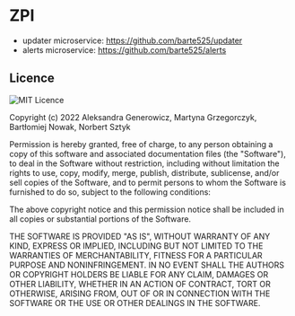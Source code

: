 # ZPI
- updater microservice: https://github.com/barte525/updater
- alerts microservice: https://github.com/barte525/alerts
## Licence
![MIT Licence](https://img.shields.io/badge/license-MIT-20b347)

Copyright (c) 2022 Aleksandra Generowicz, Martyna Grzegorczyk, Bartłomiej Nowak, Norbert Sztyk

Permission is hereby granted, free of charge, to any person obtaining a copy of this software and associated documentation files (the "Software"), to deal
in the Software without restriction, including without limitation the rights to use, copy, modify, merge, publish, distribute, sublicense, and/or sell copies of the Software, and to permit persons to whom the Software is furnished to do so, subject to the following conditions:

The above copyright notice and this permission notice shall be included in all copies or substantial portions of the Software.

THE SOFTWARE IS PROVIDED "AS IS", WITHOUT WARRANTY OF ANY KIND, EXPRESS OR IMPLIED, INCLUDING BUT NOT LIMITED TO THE WARRANTIES OF MERCHANTABILITY, FITNESS FOR A PARTICULAR PURPOSE AND NONINFRINGEMENT. IN NO EVENT SHALL THE AUTHORS OR COPYRIGHT HOLDERS BE LIABLE FOR ANY CLAIM, DAMAGES OR OTHER LIABILITY, WHETHER IN AN ACTION OF CONTRACT, TORT OR OTHERWISE, ARISING FROM, OUT OF OR IN CONNECTION WITH THE SOFTWARE OR THE USE OR OTHER DEALINGS IN THE SOFTWARE.
